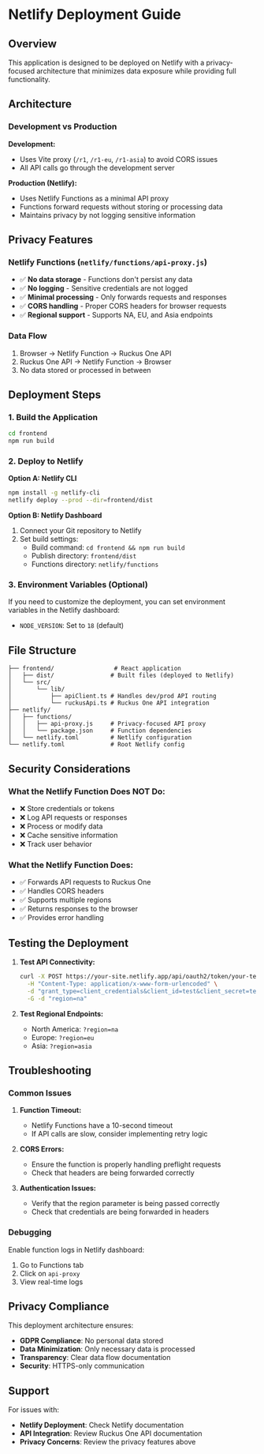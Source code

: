 # Netlify Deployment Guide

## Overview

This application is designed to be deployed on Netlify with a privacy-focused architecture that minimizes data exposure while providing full functionality.

## Architecture

### Development vs Production

**Development:**
- Uses Vite proxy (`/r1`, `/r1-eu`, `/r1-asia`) to avoid CORS issues
- All API calls go through the development server

**Production (Netlify):**
- Uses Netlify Functions as a minimal API proxy
- Functions forward requests without storing or processing data
- Maintains privacy by not logging sensitive information

## Privacy Features

### Netlify Functions (`netlify/functions/api-proxy.js`)
- ✅ **No data storage** - Functions don't persist any data
- ✅ **No logging** - Sensitive credentials are not logged
- ✅ **Minimal processing** - Only forwards requests and responses
- ✅ **CORS handling** - Proper CORS headers for browser requests
- ✅ **Regional support** - Supports NA, EU, and Asia endpoints

### Data Flow
1. Browser → Netlify Function → Ruckus One API
2. Ruckus One API → Netlify Function → Browser
3. No data stored or processed in between

## Deployment Steps

### 1. Build the Application
```bash
cd frontend
npm run build
```

### 2. Deploy to Netlify

**Option A: Netlify CLI**
```bash
npm install -g netlify-cli
netlify deploy --prod --dir=frontend/dist
```

**Option B: Netlify Dashboard**
1. Connect your Git repository to Netlify
2. Set build settings:
   - Build command: `cd frontend && npm run build`
   - Publish directory: `frontend/dist`
   - Functions directory: `netlify/functions`

### 3. Environment Variables (Optional)
If you need to customize the deployment, you can set environment variables in the Netlify dashboard:
- `NODE_VERSION`: Set to `18` (default)

## File Structure

```
├── frontend/                 # React application
│   ├── dist/                # Built files (deployed to Netlify)
│   └── src/
│       └── lib/
│           ├── apiClient.ts # Handles dev/prod API routing
│           └── ruckusApi.ts # Ruckus One API integration
├── netlify/
│   ├── functions/
│   │   ├── api-proxy.js     # Privacy-focused API proxy
│   │   └── package.json     # Function dependencies
│   └── netlify.toml         # Netlify configuration
└── netlify.toml             # Root Netlify config
```

## Security Considerations

### What the Netlify Function Does NOT Do:
- ❌ Store credentials or tokens
- ❌ Log API requests or responses
- ❌ Process or modify data
- ❌ Cache sensitive information
- ❌ Track user behavior

### What the Netlify Function Does:
- ✅ Forwards API requests to Ruckus One
- ✅ Handles CORS headers
- ✅ Supports multiple regions
- ✅ Returns responses to the browser
- ✅ Provides error handling

## Testing the Deployment

1. **Test API Connectivity:**
   ```bash
   curl -X POST https://your-site.netlify.app/api/oauth2/token/your-tenant-id \
     -H "Content-Type: application/x-www-form-urlencoded" \
     -d "grant_type=client_credentials&client_id=test&client_secret=test" \
     -G -d "region=na"
   ```

2. **Test Regional Endpoints:**
   - North America: `?region=na`
   - Europe: `?region=eu`
   - Asia: `?region=asia`

## Troubleshooting

### Common Issues

1. **Function Timeout:**
   - Netlify Functions have a 10-second timeout
   - If API calls are slow, consider implementing retry logic

2. **CORS Errors:**
   - Ensure the function is properly handling preflight requests
   - Check that headers are being forwarded correctly

3. **Authentication Issues:**
   - Verify that the region parameter is being passed correctly
   - Check that credentials are being forwarded in headers

### Debugging

Enable function logs in Netlify dashboard:
1. Go to Functions tab
2. Click on `api-proxy`
3. View real-time logs

## Privacy Compliance

This deployment architecture ensures:
- **GDPR Compliance**: No personal data stored
- **Data Minimization**: Only necessary data is processed
- **Transparency**: Clear data flow documentation
- **Security**: HTTPS-only communication

## Support

For issues with:
- **Netlify Deployment**: Check Netlify documentation
- **API Integration**: Review Ruckus One API documentation
- **Privacy Concerns**: Review the privacy features above
